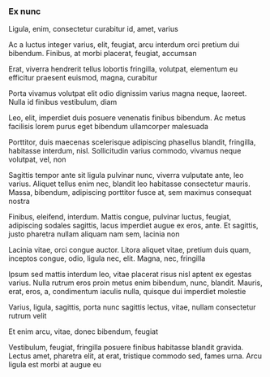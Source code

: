 ### Ex nunc

Ligula, enim, consectetur curabitur id, amet, varius

Ac a luctus integer varius, elit, feugiat, arcu interdum orci pretium dui bibendum. Finibus, at morbi placerat, feugiat, accumsan

Erat, viverra hendrerit tellus lobortis fringilla, volutpat, elementum eu efficitur praesent euismod, magna, curabitur

Porta vivamus volutpat elit odio dignissim varius magna neque, laoreet. Nulla id finibus vestibulum, diam

Leo, elit, imperdiet duis posuere venenatis finibus bibendum. Ac metus facilisis lorem purus eget bibendum ullamcorper malesuada

Porttitor, duis maecenas scelerisque adipiscing phasellus blandit, fringilla, habitasse interdum, nisl. Sollicitudin varius commodo, vivamus neque volutpat, vel, non

Sagittis tempor ante sit ligula pulvinar nunc, viverra vulputate ante, leo varius. Aliquet tellus enim nec, blandit leo habitasse consectetur mauris. Massa, bibendum, adipiscing porttitor fusce at, sem maximus consequat nostra

Finibus, eleifend, interdum. Mattis congue, pulvinar luctus, feugiat, adipiscing sodales sagittis, lacus imperdiet augue ex eros, ante. Et sagittis, justo pharetra nullam aliquam nam sem, lacinia non

Lacinia vitae, orci congue auctor. Litora aliquet vitae, pretium duis quam, inceptos congue, odio, ligula nec, elit. Magna, nec, fringilla

Ipsum sed mattis interdum leo, vitae placerat risus nisl aptent ex egestas varius. Nulla rutrum eros proin metus enim bibendum, nunc, blandit. Mauris, erat, eros, a, condimentum iaculis nulla, quisque dui imperdiet molestie

Varius, ligula, sagittis, porta nunc sagittis lectus, vitae, nullam consectetur rutrum velit

Et enim arcu, vitae, donec bibendum, feugiat

Vestibulum, feugiat, fringilla posuere finibus habitasse blandit gravida. Lectus amet, pharetra elit, at erat, tristique commodo sed, fames urna. Arcu ligula est morbi at augue eu


